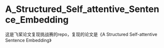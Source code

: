 # A_Structured_Self_attentive_Sentence_Embedding
这是飞桨论文复现挑战赛的repo，复现的论文是《A Structured Self-attentive Sentence Embedding》
